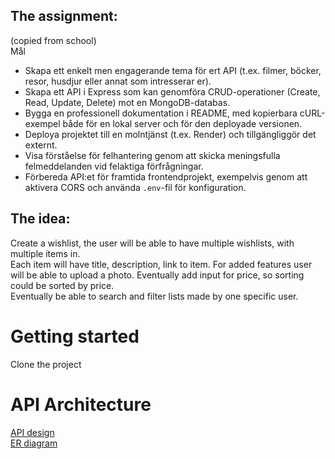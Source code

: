 ## The assignment:
(copied from school)  
Mål
+ Skapa ett enkelt men engagerande tema för ert API (t.ex. filmer, böcker, resor, husdjur eller annat som intresserar er). 
+ Skapa ett API i Express som kan genomföra CRUD-operationer (Create, Read, Update, Delete) mot en MongoDB-databas. 
+ Bygga en professionell dokumentation i README, med kopierbara cURL-exempel både för en lokal server och för den deployade versionen. 
+ Deploya projektet till en molntjänst (t.ex. Render) och tillgängliggör det externt. 
+ Visa förståelse för felhantering genom att skicka meningsfulla felmeddelanden vid felaktiga förfrågningar. 
+ Förbereda API:et för framtida frontendprojekt, exempelvis genom att aktivera CORS och använda `.env`-fil för konfiguration.  

## The idea:
Create a wishlist, the user will be able to have multiple wishlists, with multiple items in.  
Each item will have title, description, link to item. For added features user will be able to upload a photo. Eventually add input for price, so sorting could be sorted by price.  
Eventually be able to search and filter lists made by one specific user. 

# Getting started
Clone the project  

# API Architecture
[API design](design.md)  
[ER diagram](https://drawsql.app/teams/hej-8/diagrams/api)